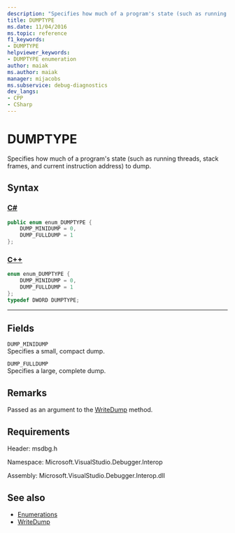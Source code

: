 ```yaml
---
description: "Specifies how much of a program's state (such as running threads, stack frames, and current instruction address) to dump."
title: DUMPTYPE
ms.date: 11/04/2016
ms.topic: reference
f1_keywords:
- DUMPTYPE
helpviewer_keywords:
- DUMPTYPE enumeration
author: maiak
ms.author: maiak
manager: mijacobs
ms.subservice: debug-diagnostics
dev_langs:
- CPP
- CSharp
---
```

# DUMPTYPE

Specifies how much of a program's state (such as running threads, stack frames, and current instruction address) to dump.

## Syntax

### [C#](#tab/csharp)
```csharp
public enum enum_DUMPTYPE {
    DUMP_MINIDUMP = 0,
    DUMP_FULLDUMP = 1
};
```
### [C++](#tab/cpp)
```cpp
enum enum_DUMPTYPE {
    DUMP_MINIDUMP = 0,
    DUMP_FULLDUMP = 1
};
typedef DWORD DUMPTYPE;
```
---

## Fields
`DUMP_MINIDUMP`\
Specifies a small, compact dump.

`DUMP_FULLDUMP`\
Specifies a large, complete dump.

## Remarks
Passed as an argument to the [WriteDump](../../../extensibility/debugger/reference/idebugprogram2-writedump.md) method.

## Requirements
Header: msdbg.h

Namespace: Microsoft.VisualStudio.Debugger.Interop

Assembly: Microsoft.VisualStudio.Debugger.Interop.dll

## See also
- [Enumerations](../../../extensibility/debugger/reference/enumerations-visual-studio-debugging.md)
- [WriteDump](../../../extensibility/debugger/reference/idebugprogram2-writedump.md)
